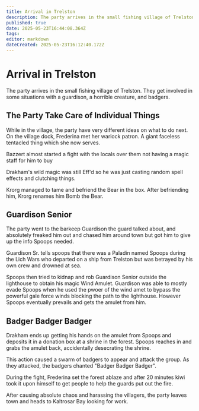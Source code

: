 ```yaml
---
title: Arrival in Trelston
description: The party arrives in the small fishing village of Trelston
published: true
date: 2025-05-23T16:44:08.364Z
tags: 
editor: markdown
dateCreated: 2025-05-23T16:12:40.172Z
---
```


# Arrival in Trelston
The party arrives in the small fishing village of Trelston. They get involved in some situations with a guardison, a horrible creature, and badgers.

## The Party Take Care of Individual Things
While in the village, the party have very different ideas on what to do next. On the village dock, Frederina met her warlock patron. A giant faceless tentacled thing which she now serves.

Bazzert almost started a fight with the locals over them not having a magic staff for him to buy

Drakham's wild magic was still Eff'd so he was just casting random spell effects and clutching things.

Krorg managed to tame and befriend the Bear in the box. After befriending him, Krorg renames him Bomb the Bear.

## Guardison Senior
The party went to the barkeep Guardison the guard talked about, and absolutely freaked him out and chased him around town but got him to give up the info Spoops needed.

Guardison Sr. tells spoops that there was a Paladin named Spoops during the Lich Wars who departed on a ship from Trelston but was betrayed by his own crew and drowned at sea.

Spoops then tried to kidnap and rob Guardison Senior outside the lighthouse to obtain his magic Wind Amulet. Guardison was able to mostly evade Spoops when he used the pwoer of the wind amet to bypass the powerful gale force winds blocking the path to the lighthouse. However Spoops eventually prevails and gets the amulet from him. 


## Badger Badger Badger
Drakham ends up getting his hands on the amulet from Spoops and deposits it in a donation box at a shrine in the forest. Spoops reaches in and grabs the amulet back, accidentally desecrating the shrine.

This action caused a swarm of badgers to appear and attack the group. As they attacked, the badgers chanted "Badger Badger Badger".

During the fight, Frederina set the forest ablaze and after 20 minutes kiwi took it upon himself to get people to help the guards put out the fire. 

After causing absolute chaos and harassing the villagers, the party leaves town and heads to Kaltrosar Bay looking for work.